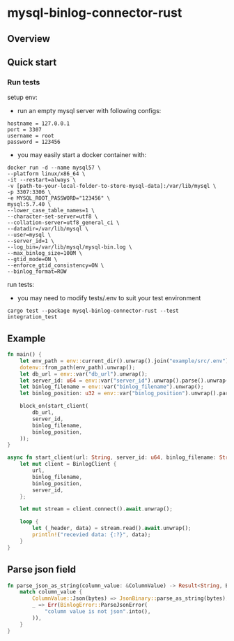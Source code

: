 # mysql-binlog-connector-rust

## Overview

## Quick start
### Run tests

setup env: 
- run an empty mysql server with following configs: 
```
hostname = 127.0.0.1
port = 3307
username = root
password = 123456
```
- you may easily start a docker container with:
```
docker run -d --name mysql57 \
--platform linux/x86_64 \
-it --restart=always \
-v [path-to-your-local-folder-to-store-mysql-data]:/var/lib/mysql \
-p 3307:3306 \
-e MYSQL_ROOT_PASSWORD="123456" \
mysql:5.7.40 \
--lower_case_table_names=1 \
--character-set-server=utf8 \
--collation-server=utf8_general_ci \
--datadir=/var/lib/mysql \
--user=mysql \
--server_id=1 \
--log_bin=/var/lib/mysql/mysql-bin.log \
--max_binlog_size=100M \
--gtid_mode=ON \
--enforce_gtid_consistency=ON \
--binlog_format=ROW 
```

run tests: 
- you may need to modify tests/.env to suit your test environment
```
cargo test --package mysql-binlog-connector-rust --test integration_test
```

## Example
```rust
fn main() {
    let env_path = env::current_dir().unwrap().join("example/src/.env");
    dotenv::from_path(env_path).unwrap();
    let db_url = env::var("db_url").unwrap();
    let server_id: u64 = env::var("server_id").unwrap().parse().unwrap();
    let binlog_filename = env::var("binlog_filename").unwrap();
    let binlog_position: u32 = env::var("binlog_position").unwrap().parse().unwrap();

    block_on(start_client(
        db_url,
        server_id,
        binlog_filename,
        binlog_position,
    ));
}

async fn start_client(url: String, server_id: u64, binlog_filename: String, binlog_position: u32) {
    let mut client = BinlogClient {
        url,
        binlog_filename,
        binlog_position,
        server_id,
    };

    let mut stream = client.connect().await.unwrap();

    loop {
        let (_header, data) = stream.read().await.unwrap();
        println!("recevied data: {:?}", data);
    }
}
```

## Parse json field 
```rust
fn parse_json_as_string(column_value: &ColumnValue) -> Result<String, BinlogError> {
    match column_value {
        ColumnValue::Json(bytes) => JsonBinary::parse_as_string(bytes),
        _ => Err(BinlogError::ParseJsonError(
            "column value is not json".into(),
        )),
    }
}
```
